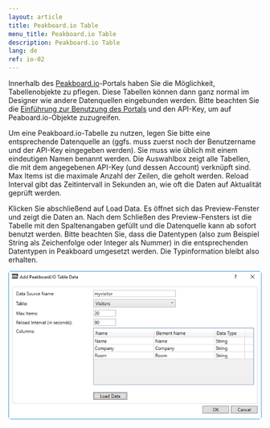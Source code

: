 ```yaml
---
layout: article
title: Peakboard.io Table
menu_title: Peakboard.io Table
description: Peakboard.io Table
lang: de
ref: io-02
---
```

Innerhalb des [Peakboard.io](http://peakboard.io/)-Portals haben Sie die Möglichkeit, Tabellenobjekte zu pflegen. Diese Tabellen können dann ganz normal im Designer wie andere Datenquellen eingebunden werden. Bitte beachten Sie die [Einführung zur Benutzung des Portals]() und den API-Key, um auf Peaboard.io-Objekte zuzugreifen.

Um eine Peakboard.io-Tabelle zu nutzen, legen Sie bitte eine entsprechende Datenquelle an (ggfs. muss zuerst noch der Benutzername und der API-Key eingegeben werden). Sie muss wie üblich mit einem eindeutigen Namen benannt werden. Die Auswahlbox zeigt alle Tabellen, die mit dem angegebenen API-Key (und dessen Account) verknüpft sind. Max Items ist die maximale Anzahl der Zeilen, die geholt werden. Reload Interval gibt das Zeitintervall in Sekunden an, wie oft die Daten auf Aktualität geprüft werden.

Klicken Sie abschließend auf Load Data. Es öffnet sich das Preview-Fenster und zeigt die Daten an. Nach dem Schließen des Preview-Fensters ist die Tabelle mit den Spaltenangaben gefüllt und die Datenquelle kann ab sofort benutzt werden. Bitte beachten Sie, dass die Datentypen (also zum Beispiel String als Zeichenfolge oder Integer als Nummer) in die entsprechenden Datentypen in Peakboard umgesetzt werden. Die Typinformation bleibt also erhalten.





![image_1](/assets/images/peakboard-io/table/datasource_peakboardio_table_01.png)
